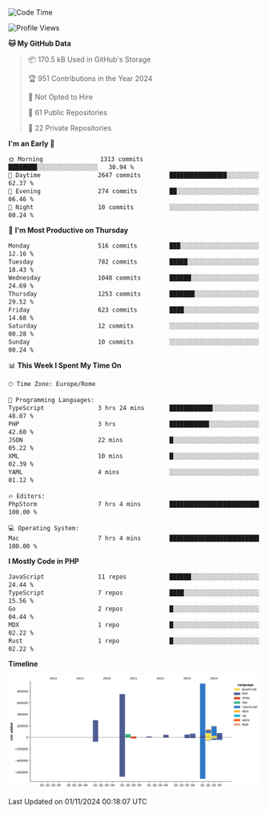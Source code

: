 <!--START_SECTION:waka-->
![Code Time](http://img.shields.io/badge/Code%20Time-5%2C414%20hrs%2017%20mins-blue)

![Profile Views](http://img.shields.io/badge/Profile%20Views-0-blue)

**🐱 My GitHub Data** 

> 📦 170.5 kB Used in GitHub's Storage 
 > 
> 🏆 951 Contributions in the Year 2024
 > 
> 🚫 Not Opted to Hire
 > 
> 📜 61 Public Repositories 
 > 
> 🔑 22 Private Repositories 
 > 
**I'm an Early 🐤** 

```text
🌞 Morning                1313 commits        ████████░░░░░░░░░░░░░░░░░   30.94 % 
🌆 Daytime                2647 commits        ████████████████░░░░░░░░░   62.37 % 
🌃 Evening                274 commits         ██░░░░░░░░░░░░░░░░░░░░░░░   06.46 % 
🌙 Night                  10 commits          ░░░░░░░░░░░░░░░░░░░░░░░░░   00.24 % 
```
📅 **I'm Most Productive on Thursday** 

```text
Monday                   516 commits         ███░░░░░░░░░░░░░░░░░░░░░░   12.16 % 
Tuesday                  782 commits         █████░░░░░░░░░░░░░░░░░░░░   18.43 % 
Wednesday                1048 commits        ██████░░░░░░░░░░░░░░░░░░░   24.69 % 
Thursday                 1253 commits        ███████░░░░░░░░░░░░░░░░░░   29.52 % 
Friday                   623 commits         ████░░░░░░░░░░░░░░░░░░░░░   14.68 % 
Saturday                 12 commits          ░░░░░░░░░░░░░░░░░░░░░░░░░   00.28 % 
Sunday                   10 commits          ░░░░░░░░░░░░░░░░░░░░░░░░░   00.24 % 
```


📊 **This Week I Spent My Time On** 

```text
🕑︎ Time Zone: Europe/Rome

💬 Programming Languages: 
TypeScript               3 hrs 24 mins       ████████████░░░░░░░░░░░░░   48.07 % 
PHP                      3 hrs               ███████████░░░░░░░░░░░░░░   42.60 % 
JSON                     22 mins             █░░░░░░░░░░░░░░░░░░░░░░░░   05.22 % 
XML                      10 mins             █░░░░░░░░░░░░░░░░░░░░░░░░   02.39 % 
YAML                     4 mins              ░░░░░░░░░░░░░░░░░░░░░░░░░   01.12 % 

🔥 Editors: 
PhpStorm                 7 hrs 4 mins        █████████████████████████   100.00 % 

💻 Operating System: 
Mac                      7 hrs 4 mins        █████████████████████████   100.00 % 
```

**I Mostly Code in PHP** 

```text
JavaScript               11 repos            ██████░░░░░░░░░░░░░░░░░░░   24.44 % 
TypeScript               7 repos             ████░░░░░░░░░░░░░░░░░░░░░   15.56 % 
Go                       2 repos             █░░░░░░░░░░░░░░░░░░░░░░░░   04.44 % 
MDX                      1 repo              █░░░░░░░░░░░░░░░░░░░░░░░░   02.22 % 
Rust                     1 repo              █░░░░░░░░░░░░░░░░░░░░░░░░   02.22 % 
```



**Timeline**

![Lines of Code chart](https://raw.githubusercontent.com/frnwtr/frnwtr/main/assets/bar_graph.png)


 Last Updated on 01/11/2024 00:18:07 UTC
<!--END_SECTION:waka-->